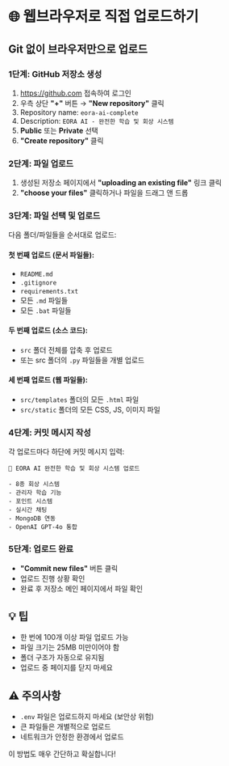# 🌐 웹브라우저로 직접 업로드하기

## Git 없이 브라우저만으로 업로드

### 1단계: GitHub 저장소 생성
1. https://github.com 접속하여 로그인
2. 우측 상단 **"+"** 버튼 → **"New repository"** 클릭
3. Repository name: `eora-ai-complete`
4. Description: `EORA AI - 완전한 학습 및 회상 시스템`
5. **Public** 또는 **Private** 선택
6. **"Create repository"** 클릭

### 2단계: 파일 업로드
1. 생성된 저장소 페이지에서 **"uploading an existing file"** 링크 클릭
2. **"choose your files"** 클릭하거나 파일을 드래그 앤 드롭

### 3단계: 파일 선택 및 업로드
다음 폴더/파일들을 순서대로 업로드:

#### 첫 번째 업로드 (문서 파일들):
- `README.md`
- `.gitignore`
- `requirements.txt`
- 모든 `.md` 파일들
- 모든 `.bat` 파일들

#### 두 번째 업로드 (소스 코드):
- `src` 폴더 전체를 압축 후 업로드
- 또는 src 폴더의 `.py` 파일들을 개별 업로드

#### 세 번째 업로드 (웹 파일들):
- `src/templates` 폴더의 모든 `.html` 파일
- `src/static` 폴더의 모든 CSS, JS, 이미지 파일

### 4단계: 커밋 메시지 작성
각 업로드마다 하단에 커밋 메시지 입력:

```
🚀 EORA AI 완전한 학습 및 회상 시스템 업로드

- 8종 회상 시스템
- 관리자 학습 기능  
- 포인트 시스템
- 실시간 채팅
- MongoDB 연동
- OpenAI GPT-4o 통합
```

### 5단계: 업로드 완료
- **"Commit new files"** 버튼 클릭
- 업로드 진행 상황 확인
- 완료 후 저장소 메인 페이지에서 파일 확인

## 💡 팁
- 한 번에 100개 이상 파일 업로드 가능
- 파일 크기는 25MB 미만이어야 함
- 폴더 구조가 자동으로 유지됨
- 업로드 중 페이지를 닫지 마세요

## ⚠️ 주의사항
- `.env` 파일은 업로드하지 마세요 (보안상 위험)
- 큰 파일들은 개별적으로 업로드
- 네트워크가 안정한 환경에서 업로드

이 방법도 매우 간단하고 확실합니다!